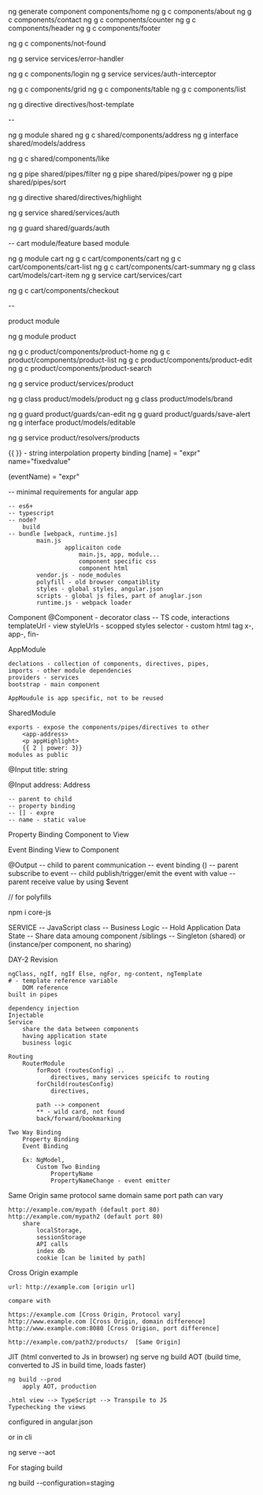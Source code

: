 
ng generate component components/home
ng g c components/about
ng g c components/contact
ng g c components/counter
ng g c components/header
ng g c components/footer

ng g c components/not-found


ng g service services/error-handler


ng g c components/login
ng g service services/auth-interceptor


ng g c components/grid
ng g c components/table
ng g c components/list

ng g directive directives/host-template

--

ng g module shared
ng g c shared/components/address
ng g interface shared/models/address

ng g c shared/components/like

ng g pipe shared/pipes/filter
ng g pipe shared/pipes/power
ng g pipe shared/pipes/sort

ng g directive shared/directives/highlight


ng g service shared/services/auth

ng g guard shared/guards/auth



--
cart module/feature based module

ng g module cart
ng g c cart/components/cart
ng g c cart/components/cart-list
ng g c cart/components/cart-summary
ng g class cart/models/cart-item
ng g service cart/services/cart


ng g c cart/components/checkout



--

product module

ng g module product

ng g c product/components/product-home
ng g c product/components/product-list
ng g c product/components/product-edit
ng g c product/components/product-search

ng g service product/services/product

ng g class  product/models/product
ng g class product/models/brand


ng g guard product/guards/can-edit
ng g guard product/guards/save-alert
ng g interface product/models/editable

ng g service product/resolvers/products





{{ }} - string interpolation
 property binding
    [name] = "expr"
    name="fixedvalue"

(eventName) = "expr"

-- minimal requirements for angular app

    -- es6+
    -- typescript
    -- node? 
        build
    -- bundle [webpack, runtime.js]
            main.js
                    applicaiton code
                        main.js, app, module...
                        component specific css
                        component html
            vendor.js - node_modules
            polyfill - old browser compatiblity
            styles - global styles, angular.json
            scripts - global js files, part of anuglar.json
            runtime.js - webpack loader


Component
    @Component - decorator
    class -- TS code, interactions
    templateUrl - view
    styleUrls - scopped styles
    selector - custom html tag
                x-, app-, fin-

AppModule
     
    declations - collection of components, directives, pipes,
    imports - other module dependencies
    providers - services
    bootstrap - main component

    AppMoudule is app specific, not to be reused

SharedModule

    exports - expose the components/pipes/directives to other 
        <app-address>
        <p appHighlight>
        {{ 2 | power: 3}}
    modules as public


@Input
title: string

@Input
address: Address

    -- parent to child
    -- property binding
    -- [] - expre
    -- name - static value

Property Binding
    Component to View

Event Binding
    View to Component

@Output
    -- child to parent communication
    -- event binding ()
    -- parent subscribe to event
    -- child publish/trigger/emit the event with value
    -- parent receive value by using $event


// for polyfills

npm i core-js 


SERVICE
    -- JavaScript class
    -- Business Logic 
    -- Hold Application Data State
    -- Share data amoung component /siblings
    -- Singleton (shared) or (instance/per component, no sharing)


DAY-2 Revision

    ngClass, ngIf, ngIf Else, ngFor, ng-content, ngTemplate
    # - template reference variable
        DOM reference
    built in pipes

    dependency injection
    Injectable
    Service
        share the data between components
        having application state
        business logic

    Routing
        RouterModule
            forRoot (routesConfig) .. 
                directives, many services speicifc to routing
            forChild(routesConfig)
                directives,

            path --> component
            ** - wild card, not found
            back/forward/bookmarking

    Two Way Binding
        Property Binding
        Event Binding

        Ex: NgModel, 
            Custom Two Binding
                PropertyName
                PropertyNameChange - event emitter
                

Same Origin
    same protocol
    same domain
    same port
    path can vary

    http://example.com/mypath (default port 80)
    http://example.com/mypath2 (default port 80)
        share 
            localStorage,
            sessionStorage
            API calls
            index db
            cookie [can be limited by path]

Cross Origin
    example

    url: http://example.com [origin url]

    compare with

    https://example.com [Cross Origin, Protocol vary]
    http://www.example.com [Cross Origin, domain difference]
    http://www.example.com:8080 [Cross Origion, port difference]

    http://example.com/path2/products/  [Same Origin]


JIT  (html converted to Js in browser)
    ng serve
    ng build
AOT (build time, converted to JS in build time, loads faster)

    ng build --prod
        apply AOT, production

    .html view --> TypeScript --> Transpile to JS
    Typechecking the views

configured in angular.json

or in cli

ng serve --aot

For staging build

ng build --configuration=staging

